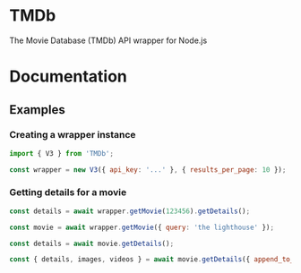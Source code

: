 # TMDb

The Movie Database (TMDb) API wrapper for Node.js

# Documentation

## Examples

###  Creating a wrapper instance

```js
import { V3 } from 'TMDb';

const wrapper = new V3({ api_key: '...' }, { results_per_page: 10 });
```

### Getting details for a movie

```js
const details = await wrapper.getMovie(123456).getDetails();
```

```js
const movie = await wrapper.getMovie({ query: 'the lighthouse' });

const details = await movie.getDetails();
```

```js
const { details, images, videos } = await movie.getDetails({ append_to_response: 'images,videos' }); 
```
